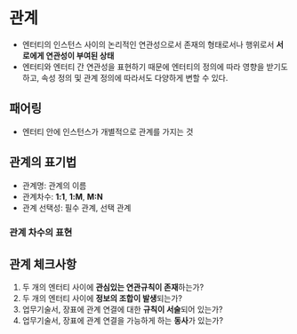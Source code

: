 # 관계
* 엔터티의 인스턴스 사이의 논리적인 연관성으로서 존재의 형태로서나 행위로서 **서로에게 연관성이 부여된 상태**
* 엔터티와 엔터티 간 연관성을 표현하기 때문에 엔터티의 정의에 따라 영향을 받기도하고, 속성 정의 및 관계 정의에 따라서도 다양하게 변할 수 있다.

## 패어링
* 엔터티 안에 인스턴스가 개별적으로 관계를 가지는 것

## 관계의 표기법
* 관계명: 관계의 이름
* 관계차수: **1:1**, **1:M**, **M:N**
* 관계 선택성: 필수 관계, 선택 관계

### 관계 차수의 표현


## 관계 체크사항
1. 두 개의 엔터티 사이에 **관심있는 연관규칙이 존재**하는가?
2. 두 개의 엔터티 사이에 **정보의 조합이 발생**되는가?
3. 업무기술서, 장표에 관계 연결에 대한 **규칙이 서술**되어 있는가?
4. 업무기술서, 장표에 관계 연결을 가능하게 하는 **동사**가 있는가?